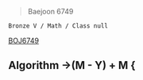 >Baejoon 6749

```Bronze V / Math / Class null```

[BOJ6749](https://www.acmicpc.net/problem/6749)<br>
<h2> Algorithm ->(M - Y) + M {<br>

